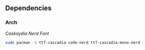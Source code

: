 ## Dependencies

### Arch
*Caskaydia Nerd Font*
```bash
sudo pacman -S ttf-cascadia-code-nerd ttf-cascadia-mono-nerd
```

